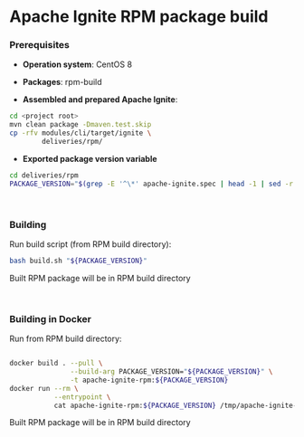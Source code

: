 # Apache Ignite RPM package build


### Prerequisites

* **Operation system**: CentOS 8

* **Packages**: rpm-build

* **Assembled and prepared Apache Ignite**:
```bash
cd <project root>
mvn clean package -Dmaven.test.skip
cp -rfv modules/cli/target/ignite \
        deliveries/rpm/
```

* **Exported package version variable**
```bash
cd deliveries/rpm
PACKAGE_VERSION="$(grep -E '^\*' apache-ignite.spec | head -1 | sed -r 's|.*\s-\s||')"
```

<br/>


### Building
Run build script (from RPM build directory):
```bash
bash build.sh "${PACKAGE_VERSION}"
```
Built RPM package will be in RPM build directory

<br/>

### Building in Docker
Run from RPM build directory:
```bash

docker build . --pull \
               --build-arg PACKAGE_VERSION="${PACKAGE_VERSION}" \
               -t apache-ignite-rpm:${PACKAGE_VERSION}
docker run --rm \
           --entrypoint \
           cat apache-ignite-rpm:${PACKAGE_VERSION} /tmp/apache-ignite-${PACKAGE_VERSION}.noarch.rpm > apache-ignite-${PACKAGE_VERSION}.noarch.rpm
```
Built RPM package will be in RPM build directory

